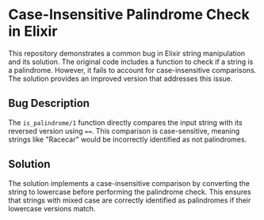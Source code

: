 # Case-Insensitive Palindrome Check in Elixir

This repository demonstrates a common bug in Elixir string manipulation and its solution. The original code includes a function to check if a string is a palindrome. However, it fails to account for case-insensitive comparisons.  The solution provides an improved version that addresses this issue. 

## Bug Description
The `is_palindrome/1` function directly compares the input string with its reversed version using `==`. This comparison is case-sensitive, meaning strings like "Racecar" would be incorrectly identified as not palindromes.

## Solution
The solution implements a case-insensitive comparison by converting the string to lowercase before performing the palindrome check. This ensures that strings with mixed case are correctly identified as palindromes if their lowercase versions match.
